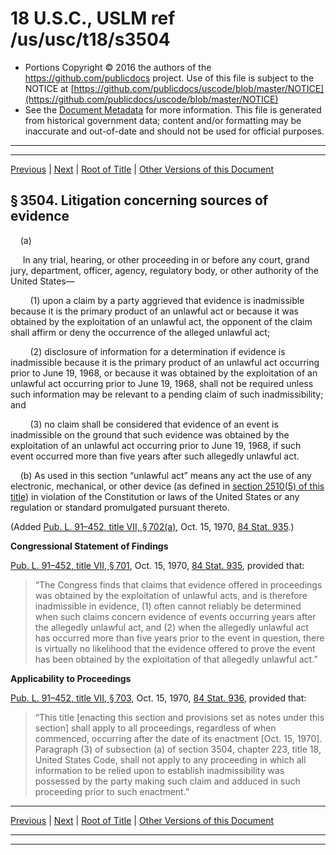 ---
---

# 18 U.S.C., USLM ref /us/usc/t18/s3504

* Portions Copyright © 2016 the authors of the https://github.com/publicdocs project.
  Use of this file is subject to the NOTICE at [https://github.com/publicdocs/uscode/blob/master/NOTICE](https://github.com/publicdocs/uscode/blob/master/NOTICE)
* See the [Document Metadata](././../../../../..//README.md) for more information.
  This file is generated from historical government data; content and/or formatting may be inaccurate and out-of-date and should not be used for official purposes.

----------
----------

[Previous](./../../../../..//us/usc/t18/ptII/ch223/m__us_usc_t18_s3503.md) | [Next](./../../../../..//us/usc/t18/ptII/ch223/m__us_usc_t18_s3505.md) | [Root of Title](./../../../../../) | [Other Versions of this Document](https://publicdocs.github.io/go/links?ns=uslm&ref=%2Fus%2Fusc%2Ft18%2Fs3504)

## § 3504. Litigation concerning sources of evidence

    (a)

     In any trial, hearing, or other proceeding in or before any court, grand jury, department, officer, agency, regulatory body, or other authority of the United States—

        (1) upon a claim by a party aggrieved that evidence is inadmissible because it is the primary product of an unlawful act or because it was obtained by the exploitation of an unlawful act, the opponent of the claim shall affirm or deny the occurrence of the alleged unlawful act;

        (2) disclosure of information for a determination if evidence is inadmissible because it is the primary product of an unlawful act occurring prior to June 19, 1968, or because it was obtained by the exploitation of an unlawful act occurring prior to June 19, 1968, shall not be required unless such information may be relevant to a pending claim of such inadmissibility; and

        (3) no claim shall be considered that evidence of an event is inadmissible on the ground that such evidence was obtained by the exploitation of an unlawful act occurring prior to June 19, 1968, if such event occurred more than five years after such allegedly unlawful act.

    (b) As used in this section “unlawful act” means any act the use of any electronic, mechanical, or other device (as defined in [section 2510(5) of this title][/us/usc/t18/s2510/5]) in violation of the Constitution or laws of the United States or any regulation or standard promulgated pursuant thereto.

(Added [Pub. L. 91–452, title VII, § 702(a)][/us/pl/91/452/s702/a], Oct. 15, 1970, [84 Stat. 935][/us/stat/84/935].)

 __Congressional Statement of Findings__ 

[Pub. L. 91–452, title VII, § 701][/us/pl/91/452/s701], Oct. 15, 1970, [84 Stat. 935][/us/stat/84/935], provided that: 

> “The Congress finds that claims that evidence offered in proceedings was obtained by the exploitation of unlawful acts, and is therefore inadmissible in evidence, (1) often cannot reliably be determined when such claims concern evidence of events occurring years after the allegedly unlawful act, and (2) when the allegedly unlawful act has occurred more than five years prior to the event in question, there is virtually no likelihood that the evidence offered to prove the event has been obtained by the exploitation of that allegedly unlawful act.”

 __Applicability to Proceedings__ 

[Pub. L. 91–452, title VII, § 703][/us/pl/91/452/s703], Oct. 15, 1970, [84 Stat. 936][/us/stat/84/936], provided that: 

> “This title \[enacting this section and provisions set as notes under this section\] shall apply to all proceedings, regardless of when commenced, occurring after the date of its enactment \[Oct. 15, 1970\]. Paragraph (3) of subsection (a) of section 3504, chapter 223, title 18, United States Code, shall not apply to any proceeding in which all information to be relied upon to establish inadmissibility was possessed by the party making such claim and adduced in such proceeding prior to such enactment.”

----------

[Previous](./../../../../..//us/usc/t18/ptII/ch223/m__us_usc_t18_s3503.md) | [Next](./../../../../..//us/usc/t18/ptII/ch223/m__us_usc_t18_s3505.md) | [Root of Title](./../../../../../) | [Other Versions of this Document](https://publicdocs.github.io/go/links?ns=uslm&ref=%2Fus%2Fusc%2Ft18%2Fs3504)

----------
----------

[/us/usc/t18/s2510/5]: https://publicdocs.github.io/go/links?ns=uslm&ref=%2Fus%2Fusc%2Ft18%2Fs2510%2F5
[/us/pl/91/452/s702/a]: https://publicdocs.github.io/go/links?ns=uslm&ref=%2Fus%2Fpl%2F91%2F452%2Fs702%2Fa
[/us/stat/84/935]: https://publicdocs.github.io/go/links?ns=uslm&ref=%2Fus%2Fstat%2F84%2F935
[/us/pl/91/452/s701]: https://publicdocs.github.io/go/links?ns=uslm&ref=%2Fus%2Fpl%2F91%2F452%2Fs701
[/us/stat/84/935]: https://publicdocs.github.io/go/links?ns=uslm&ref=%2Fus%2Fstat%2F84%2F935
[/us/pl/91/452/s703]: https://publicdocs.github.io/go/links?ns=uslm&ref=%2Fus%2Fpl%2F91%2F452%2Fs703
[/us/stat/84/936]: https://publicdocs.github.io/go/links?ns=uslm&ref=%2Fus%2Fstat%2F84%2F936


